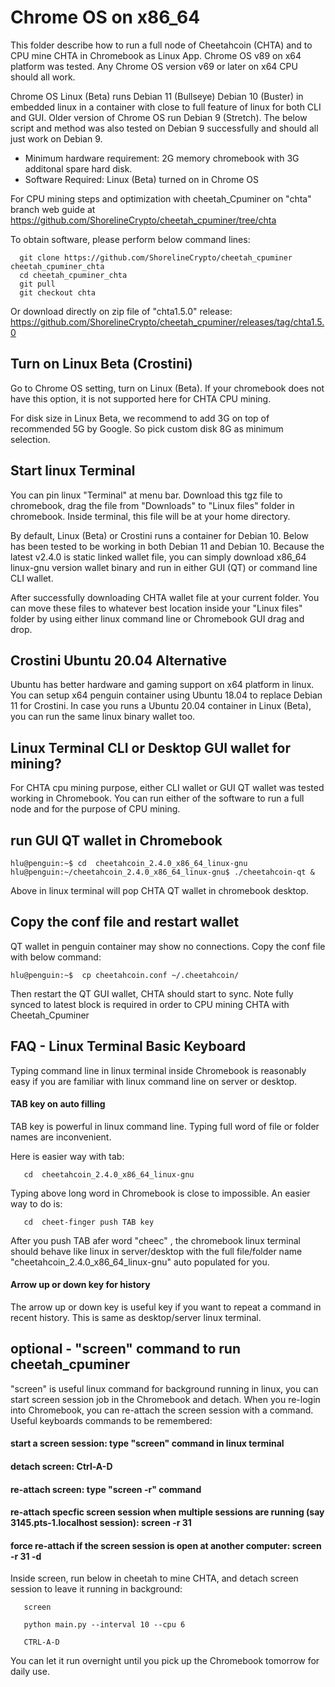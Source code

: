 # Chrome OS on x86_64

This folder describe how to run a full node of Cheetahcoin (CHTA) and to CPU mine CHTA in Chromebook as Linux App.  Chrome OS v89 on x64 platform was tested. 
Any Chrome OS version v69 or later on x64 CPU should all work. 

Chrome OS Linux (Beta) runs Debian 11 (Bullseye) Debian 10 (Buster) in embedded linux in a container with close to full feature of linux for both CLI and GUI. 
Older version of Chrome OS run Debian 9 (Stretch). The below script and method was also tested on Debian 9 successfully and should all just work on Debian 9.
   

- Minimum hardware requirement: 2G memory chromebook with 3G additonal spare hard disk. 
- Software Required: Linux (Beta) turned on in Chrome OS

For CPU mining steps and optimization with cheetah_Cpuminer on "chta" branch web guide at
https://github.com/ShorelineCrypto/cheetah_cpuminer/tree/chta

To obtain software, please perform below command lines:
```
  git clone https://github.com/ShorelineCrypto/cheetah_cpuminer cheetah_cpuminer_chta
  cd cheetah_cpuminer_chta
  git pull
  git checkout chta
```

Or download directly on zip file of "chta1.5.0" release:
https://github.com/ShorelineCrypto/cheetah_cpuminer/releases/tag/chta1.5.0


## Turn on Linux Beta (Crostini)
Go to Chrome OS setting, turn on Linux (Beta).  If your chromebook does not have this option, it is not supported here for CHTA CPU mining. 

For disk size in Linux Beta, we recommend to add 3G on top of recommended 5G by Google. So pick custom disk 8G as minimum selection. 

## Start linux Terminal

You can pin linux "Terminal" at menu bar. Download this tgz file to chromebook, drag the file from "Downloads" to "Linux files" folder in chromebook. 
Inside terminal, this file will be at your home directory.  

By default, Linux (Beta) or Crostini runs a container for Debian 10. Below has been tested to be working in both Debian 11 and Debian 10. Because the latest v2.4.0 is static linked wallet file, you can simply download x86_64 linux-gnu version wallet binary and run in either GUI (QT) or command line CLI wallet.  

After successfully downloading CHTA wallet file at your current folder. You can move these files to whatever best location inside your "Linux files" folder by using either linux command line or Chromebook GUI drag and drop. 

## Crostini Ubuntu 20.04 Alternative

Ubuntu has better hardware and gaming support on x64 platform in linux. You can setup x64 penguin container using Ubuntu 18.04 to replace Debian 11 for Crostini. In case you runs a Ubuntu 20.04 container in Linux (Beta),  you can run the same linux binary wallet too. 

## Linux Terminal CLI or Desktop GUI wallet for mining? 

For CHTA cpu mining purpose, either CLI wallet or GUI QT wallet was tested working in Chromebook.  You can run either of the software
to run a full node and for the purpose of CPU mining. 

## run GUI QT wallet in Chromebook

 ```
 hlu@penguin:~$ cd  cheetahcoin_2.4.0_x86_64_linux-gnu
 hlu@penguin:~/cheetahcoin_2.4.0_x86_64_linux-gnu$ ./cheetahcoin-qt &
```

Above in linux terminal will pop CHTA QT wallet in chromebook desktop.

## Copy the conf file and restart wallet
 QT wallet in penguin container may show no connections.  Copy the conf file with below command:

```
hlu@penguin:~$  cp cheetahcoin.conf ~/.cheetahcoin/
```

 Then restart the QT GUI wallet, CHTA should start to sync. Note fully synced to latest block is required in order to CPU mining CHTA with Cheetah_Cpuminer
 

## FAQ - Linux Terminal Basic Keyboard

Typing command line in linux terminal inside Chromebook is reasonably easy if you are familiar with linux command line on server or desktop. 

#### TAB key on auto filling
TAB key is powerful in linux command line.  Typing full word of file or folder names are inconvenient. 

Here is easier way with tab:
```
   cd  cheetahcoin_2.4.0_x86_64_linux-gnu

```
  Typing above long word in Chromebook is close to impossible. An easier way to do is:

```
   cd  cheet-finger push TAB key
```
After you push TAB afer word "cheec" , the chromebook linux terminal should behave like linux in server/desktop with the full file/folder name "cheetahcoin_2.4.0_x86_64_linux-gnu" auto populated for you. 

#### Arrow up or down key for history

The arrow up or down key is useful key if you want to repeat a command in recent history.  This is same as desktop/server linux terminal. 


## optional - "screen" command to run cheetah_cpuminer

"screen" is useful linux command for background running in linux, you can start screen session job in the Chromebook and detach. 
When you re-login into Chromebook, you can re-attach the screen session with a command.  Useful keyboards commands to be remembered:
####  start a screen session: type "screen" command in linux terminal
####  detach screen: Ctrl-A-D
####  re-attach screen: type "screen -r" command
####  re-attach specfic screen session when multiple sessions are running (say 3145.pts-1.localhost session):  screen -r 31
#### force re-attach if the screen session is open at another computer: screen -r 31 -d

  Inside screen, run below in cheetah to mine CHTA, and detach screen session to leave it running in background:
```
   screen

   python main.py --interval 10 --cpu 6

   CTRL-A-D

```

You can let it run overnight until you pick up the Chromebook tomorrow for daily use. 



